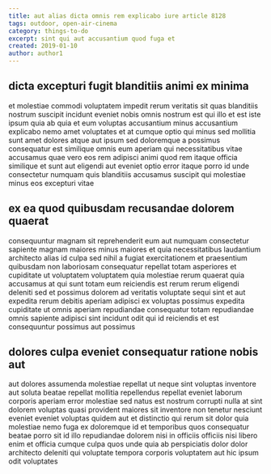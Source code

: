 ```yaml
---
title: aut alias dicta omnis rem explicabo iure article 8128
tags: outdoor, open-air-cinema
category: things-to-do
excerpt: sint qui aut accusantium quod fuga et
created: 2019-01-10
author: author1
---
```


## dicta excepturi fugit blanditiis animi ex minima

et molestiae commodi voluptatem impedit rerum veritatis sit quas blanditiis nostrum suscipit incidunt eveniet nobis omnis nostrum est qui illo et est iste ipsum quia ab quia et eum voluptas accusantium minus accusantium explicabo nemo amet voluptates et at cumque optio qui minus sed mollitia sunt amet dolores atque aut ipsum sed doloremque a possimus consequatur est similique omnis eum aperiam qui necessitatibus vitae accusamus quae vero eos rem adipisci animi quod rem itaque officia similique et sunt aut eligendi aut eveniet optio error itaque porro id unde consectetur numquam quis blanditiis accusamus suscipit qui molestiae minus eos excepturi vitae

## ex ea quod quibusdam recusandae dolorem quaerat

consequuntur magnam sit reprehenderit eum aut numquam consectetur sapiente magnam maiores minus maiores et quia necessitatibus laudantium architecto alias id culpa sed nihil a fugiat exercitationem et praesentium quibusdam non laboriosam consequatur repellat totam asperiores et cupiditate ut voluptatem voluptatem quia molestiae rerum quaerat quia accusamus at qui sunt totam eum reiciendis est rerum rerum eligendi deleniti sed et possimus dolorem ad veritatis voluptate sequi sint et aut expedita rerum debitis aperiam adipisci ex voluptas possimus expedita cupiditate ut omnis aperiam repudiandae consequatur totam repudiandae omnis sapiente adipisci sint incidunt odit qui id reiciendis et est consequuntur possimus aut possimus

## dolores culpa eveniet consequatur ratione nobis aut

aut dolores assumenda molestiae repellat ut neque sint voluptas inventore aut soluta beatae repellat mollitia repellendus repellat eveniet laborum corporis aperiam error molestiae sed natus est nostrum corrupti nulla at sint dolorem voluptas quasi provident maiores sit inventore non tenetur nesciunt eveniet eveniet voluptas quidem aut et distinctio qui rerum sit dolor quia molestiae nemo fuga ex doloremque id et temporibus quos consequatur beatae porro sit id illo repudiandae dolorem nisi in officiis officiis nisi libero enim et officia cumque culpa quos unde quia ab perspiciatis dolor dolor architecto deleniti qui voluptate tempora corporis voluptatem aut hic ipsum odit voluptates
